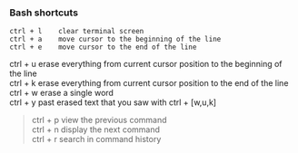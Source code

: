
### Bash shortcuts

```
ctrl + l    clear terminal screen  
ctrl + a    move cursor to the beginning of the line  
ctrl + e    move cursor to the end of the line  
```
  ctrl + u    erase everything from current cursor position to the beginning of the line  
  ctrl + k    erase everything from current cursor position to the end of the line  
  ctrl + w    erase a single word  
  ctrl + y    past erased text that you saw with ctrl + [w,u,k]  

> ctrl + p    view the previous command  
> ctrl + n    display the next command  
> ctrl + r    search in command history  

